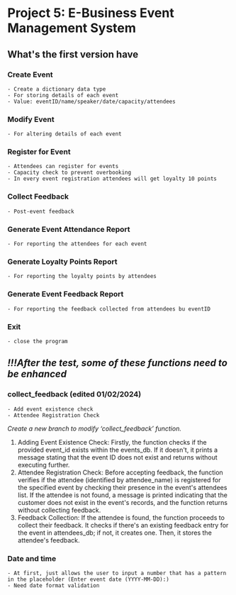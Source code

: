 # Project 5: E-Business Event Management System 


## What's the first version have

### Create Event
	- Create a dictionary data type
 	- For storing details of each event
  	- Value: eventID/name/speaker/date/capacity/attendees
### Modify Event
 	- For altering details of each event
### Register for Event
	- Attendees can register for events
 	- Capacity check to prevent overbooking
  	- In every event registration attendees will get loyalty 10 points
### Collect Feedback
	- Post-event feedback
### Generate Event Attendance Report
	- For reporting the attendees for each event
### Generate Loyalty Points Report
	- For reporting the loyalty points by attendees
### Generate Event Feedback Report
	- For reporting the feedback collected from attendees bu eventID
### Exit
	- close the program

## *!!!After the test, some of these functions need to be enhanced* ##

### collect_feedback (edited 01/02/2024)
	- Add event existence check
  	- Attendee Registration Check
   *Create a new branch to modify ‘collect_feedback’ function.*
1. Adding Event Existence Check: Firstly, the function checks if the provided event_id exists within the events_db. If it doesn't, it prints a message stating that the event ID does not exist and returns without executing further.
2. Attendee Registration Check: Before accepting feedback, the function verifies if the attendee (identified by attendee_name) is registered for the specified event by checking their presence in the event's attendees list. If the attendee is not found, a message is printed indicating that the customer does not exist in the event's records, and the function returns without collecting feedback.
3. Feedback Collection: If the attendee is found, the function proceeds to collect their feedback. It checks if there's an existing feedback entry for the event in attendees_db; if not, it creates one. Then, it stores the attendee's feedback.
   	
### Date and time 
	- At first, just allows the user to input a number that has a pattern in the placeholder (Enter event date (YYYY-MM-DD):)
 	- Need date format validation

       
